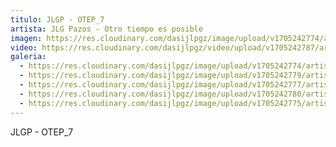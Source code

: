 ```yaml
---
titulo: JLGP - OTEP_7
artista: JLG Pazos - Otro tiempo es posible
imagen: https://res.cloudinary.com/dasijlpgz/image/upload/v1705242774/artistas/Jose%20Luis%20Gonz%C3%A1lez%20Pazos%20-%20Otro%20tiempo%20es%20posible/obra_7/P1090135.jpg
video: https://res.cloudinary.com/dasijlpgz/video/upload/v1705242787/artistas/Jose%20Luis%20Gonz%C3%A1lez%20Pazos%20-%20Otro%20tiempo%20es%20posible/obra_7/Sin_t%C3%ADtulo_1.mp4
galeria:
  - https://res.cloudinary.com/dasijlpgz/image/upload/v1705242774/artistas/Jose%20Luis%20Gonz%C3%A1lez%20Pazos%20-%20Otro%20tiempo%20es%20posible/obra_7/P1090135.jpg
  - https://res.cloudinary.com/dasijlpgz/image/upload/v1705242779/artistas/Jose%20Luis%20Gonz%C3%A1lez%20Pazos%20-%20Otro%20tiempo%20es%20posible/obra_7/P1090139.jpg
  - https://res.cloudinary.com/dasijlpgz/image/upload/v1705242777/artistas/Jose%20Luis%20Gonz%C3%A1lez%20Pazos%20-%20Otro%20tiempo%20es%20posible/obra_7/P1090138.jpg
  - https://res.cloudinary.com/dasijlpgz/image/upload/v1705242780/artistas/Jose%20Luis%20Gonz%C3%A1lez%20Pazos%20-%20Otro%20tiempo%20es%20posible/obra_7/P1090140.jpg
  - https://res.cloudinary.com/dasijlpgz/image/upload/v1705242775/artistas/Jose%20Luis%20Gonz%C3%A1lez%20Pazos%20-%20Otro%20tiempo%20es%20posible/obra_7/P1090137.jpg
---
```

JLGP - OTEP_7